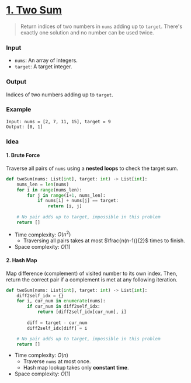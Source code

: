 # [1. Two Sum](https://leetcode.com/problems/two-sum/)
> Return indices of two numbers in `nums` adding up to `target`. There's exactly one solution and no number can be used twice.
### Input
* `nums`: An array of integers.
* `target`: A target integer.
### Output
Indices of two numbers adding up to `target`.
### Example
```
Input: nums = [2, 7, 11, 15], target = 9
Output: [0, 1]
```
### Idea
#### 1. Brute Force
Traverse all pairs of `nums` using a **nested loops** to check the target sum.
```python
def twoSum(nums: List[int], target: int) -> List[int]:
	nums_len = len(nums)
	for i in range(nums_len):
		for j in range(i+1, nums_len):
			if nums[i] + nums[j] == target:
				return [i, j]
			
	# No pair adds up to target, impossible in this problem
	return []
```
* Time complexity: $O(n^2)$
	* Traversing all pairs takes at most $\frac{n(n-1)}{2}$ times to finish.
*  Space complexity: $O(1)$
#### 2. Hash Map
Map difference (complement) of visited number to its own index. Then, return the correct pair if a complement is met at any following iteration.
```python
def twoSum(nums: List[int], target: int) -> List[int]:
    diff2self_idx = {}
    for i, cur_num in enumerate(nums):
        if cur_num in diff2self_idx:
            return [diff2self_idx[cur_num], i]
        
        diff = target - cur_num
        diff2self_idx[diff] = i

    # No pair adds up to target, impossible in this problem
    return []
```
* Time complexity: $O(n)$
	* Traverse `nums` at most once.
	* Hash map lookup takes only **constant time**.
* Space complexity: $O(1)$